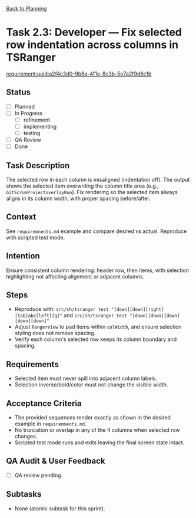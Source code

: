 [Back to Planning](./planning.md)

# Task 2.3: Developer — Fix selected row indentation across columns in TSRanger

[requirement:uuid:a2f4c3d0-9b8a-4f1e-8c3b-5e7a2f9d6c1b](./requiremnents.md)

## Status
- [ ] Planned
- [ ] In Progress
  - [ ] refinement
  - [ ] implementing
  - [ ] testing
- [ ] QA Review
- [ ] Done

## Task Description
The selected row in each column is misaligned (indentation off). The output shows the selected item overwriting the column title area (e.g., `GitScrumProjectoverlayRun`). Fix rendering so the selected item always aligns in its column width, with proper spacing before/after.

## Context
See `requiremnents.md` example and compare desired vs actual. Reproduce with scripted test mode.

## Intention
Ensure consistent column rendering: header row, then items, with selection highlighting not affecting alignment or adjacent columns.

## Steps
- Reproduce with: `src/sh/tsranger test "[down][down][right][tab]abc[left][q]"` and
  `src/sh/tsranger test "[down][down][down][down][down]"`
- Adjust `RangerView` to pad items within `colWidth`, and ensure selection styling does not remove spacing.
- Verify each column's selected row keeps its column boundary and spacing.

## Requirements
- Selected item must never spill into adjacent column labels.
- Selection inverse/bold/color must not change the visible width.

## Acceptance Criteria
- The provided sequences render exactly as shown in the desired example in `requiremnents.md`.
- No truncation or overlap in any of the 4 columns when selected row changes.
- Scripted test mode runs and exits leaving the final screen state intact.

## QA Audit & User Feedback
- [ ] QA review pending.

## Subtasks
- None (atomic subtask for this sprint).

